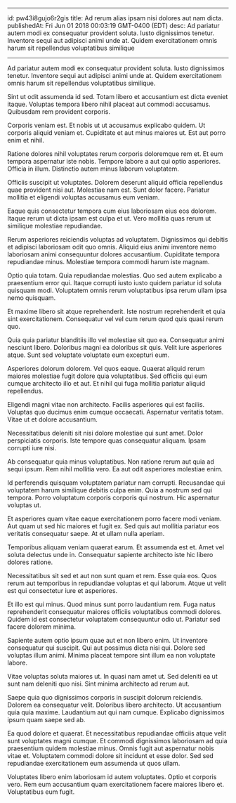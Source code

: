 
---
id: pw43i8gujo6r2gis
title: Ad rerum alias ipsam nisi dolores aut nam dicta.
publishedAt: Fri Jun 01 2018 00:03:19 GMT-0400 (EDT)
desc: Ad pariatur autem modi ex consequatur provident soluta. Iusto dignissimos tenetur. Inventore sequi aut adipisci animi unde at. Quidem exercitationem omnis harum sit repellendus voluptatibus similique

---



Ad pariatur autem modi ex consequatur provident soluta. Iusto dignissimos tenetur. Inventore sequi aut adipisci animi unde at. Quidem exercitationem omnis harum sit repellendus voluptatibus similique.
 Sint ut odit assumenda id sed. Totam libero et accusantium est dicta eveniet itaque. Voluptas tempora libero nihil placeat aut commodi accusamus. Quibusdam rem provident corporis.
 Corporis veniam est. Et nobis ut ut accusamus explicabo quidem. Ut corporis aliquid veniam et. Cupiditate et aut minus maiores ut. Est aut porro enim et nihil.


Ratione dolores nihil voluptates rerum corporis doloremque rem et. Et eum tempora aspernatur iste nobis. Tempore labore a aut qui optio asperiores. Officia in illum. Distinctio autem minus laborum voluptatem.
 Officiis suscipit ut voluptates. Dolorem deserunt aliquid officia repellendus quae provident nisi aut. Molestiae nam est. Sunt dolor facere. Pariatur mollitia et eligendi voluptas accusamus eum veniam.
 Eaque quis consectetur tempora cum eius laboriosam eius eos dolorem. Itaque rerum ut dicta ipsam est culpa et ut. Vero mollitia quas rerum ut similique molestiae repudiandae.


Rerum asperiores reiciendis voluptas ad voluptatem. Dignissimos qui debitis et adipisci laboriosam odit quo omnis. Aliquid eius animi inventore nemo laboriosam animi consequuntur dolores accusantium. Cupiditate tempora repudiandae minus. Molestiae tempora commodi harum iste magnam.
 Optio quia totam. Quia repudiandae molestias. Quo sed autem explicabo a praesentium error qui. Itaque corrupti iusto iusto quidem pariatur id soluta quisquam modi. Voluptatem omnis rerum voluptatibus ipsa rerum ullam ipsa nemo quisquam.
 Et maxime libero sit atque reprehenderit. Iste nostrum reprehenderit et quia sint exercitationem. Consequatur vel vel cum rerum quod quis quasi rerum quo.


Quia quia pariatur blanditiis illo vel molestiae sit quo ea. Consequatur animi nesciunt libero. Doloribus magni ea doloribus sit quis. Velit iure asperiores atque. Sunt sed voluptate voluptate eum excepturi eum.
 Asperiores dolorum dolorem. Vel quos eaque. Quaerat aliquid rerum maiores molestiae fugit dolore quia voluptatibus. Sed officiis qui eum cumque architecto illo et aut. Et nihil qui fuga mollitia pariatur aliquid repellendus.
 Eligendi magni vitae non architecto. Facilis asperiores qui est facilis. Voluptas quo ducimus enim cumque occaecati. Aspernatur veritatis totam. Vitae ut et dolore accusantium.


Necessitatibus deleniti sit nisi dolore molestiae qui sunt amet. Dolor perspiciatis corporis. Iste tempore quas consequatur aliquam. Ipsam corrupti iure nisi.
 Ab consequatur quia minus voluptatibus. Non ratione rerum aut quia ad sequi ipsum. Rem nihil mollitia vero. Ea aut odit asperiores molestiae enim.
 Id perferendis quisquam voluptatem pariatur nam corrupti. Recusandae qui voluptatem harum similique debitis culpa enim. Quia a nostrum sed qui tempora. Porro voluptatum corporis corporis qui nostrum. Hic aspernatur voluptas ut.


Et asperiores quam vitae eaque exercitationem porro facere modi veniam. Aut quam ut sed hic maiores et fugit ex. Sed quis aut mollitia pariatur eos veritatis consequatur saepe. At et ullam nulla aperiam.
 Temporibus aliquam veniam quaerat earum. Et assumenda est et. Amet vel soluta delectus unde in. Consequatur sapiente architecto iste hic libero dolores ratione.
 Necessitatibus sit sed et aut non sunt quam et rem. Esse quia eos. Quos rerum aut temporibus in repudiandae voluptas et qui laborum. Atque ut velit est qui consectetur iure et asperiores.


Et illo est qui minus. Quod minus sunt porro laudantium rem. Fuga natus reprehenderit consequatur maiores officiis voluptatibus commodi dolores. Quidem id est consectetur voluptatem consequuntur odio ut. Pariatur sed facere dolorem minima.
 Sapiente autem optio ipsum quae aut et non libero enim. Ut inventore consequatur qui suscipit. Qui aut possimus dicta nisi qui. Dolore sed voluptas illum animi. Minima placeat tempore sint illum ea non voluptate labore.
 Vitae voluptas soluta maiores ut. In quasi nam amet ut. Sed deleniti ea ut sunt nam deleniti quo nisi. Sint minima architecto ad rerum aut.


Saepe quia quo dignissimos corporis in suscipit dolorum reiciendis. Dolorem ea consequatur velit. Doloribus libero architecto. Ut accusantium quia quia maxime. Laudantium aut qui nam cumque. Explicabo dignissimos ipsum quam saepe sed ab.
 Ea quod dolore et quaerat. Et necessitatibus repudiandae officiis atque velit sunt voluptates magni cumque. Et commodi dignissimos laboriosam ad quia praesentium quidem molestiae minus. Omnis fugit aut aspernatur nobis vitae et. Voluptatem commodi dolore sit incidunt et esse dolor. Sed sed repudiandae exercitationem eum assumenda ut quos ullam.
 Voluptates libero enim laboriosam id autem voluptates. Optio et corporis vero. Rem eum accusantium quam exercitationem facere maiores libero et. Voluptatibus eum fugit.

